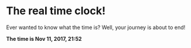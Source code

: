 # The real time clock!

Ever wanted to know what the time is? Well, your journey is about to end!

**The time is Nov 11, 2017, 21:52**